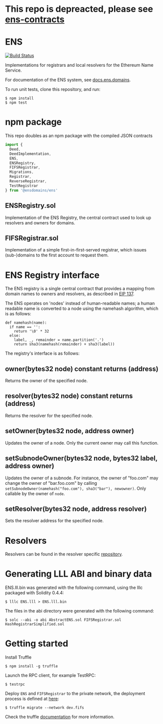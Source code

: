# This repo is depreacted, please see [ens-contracts](https://github.com/ensdomains/ens-contracts)

# ENS

[![Build Status](https://travis-ci.org/ensdomains/ens.svg?branch=master)](https://travis-ci.org/ensdomains/ens)

Implementations for registrars and local resolvers for the Ethereum Name Service.

For documentation of the ENS system, see [docs.ens.domains](https://docs.ens.domains/).

To run unit tests, clone this repository, and run:

    $ npm install
    $ npm test

# npm package

This repo doubles as an npm package with the compiled JSON contracts

```js
import {
  Deed,
  DeedImplementation,
  ENS,
  ENSRegistry,
  FIFSRegistrar,
  Migrations,
  Registrar,
  ReverseRegistrar,
  TestRegistrar
} from '@ensdomains/ens'
```

## ENSRegistry.sol

Implementation of the ENS Registry, the central contract used to look up resolvers and owners for domains.

## FIFSRegistrar.sol

Implementation of a simple first-in-first-served registrar, which issues (sub-)domains to the first account to request them.

# ENS Registry interface

The ENS registry is a single central contract that provides a mapping from domain names to owners and resolvers, as described in [EIP 137](https://github.com/ethereum/EIPs/issues/137).

The ENS operates on 'nodes' instead of human-readable names; a human readable name is converted to a node using the namehash algorithm, which is as follows:

    def namehash(name):
      if name == '':
        return '\0' * 32
      else:
        label, _, remainder = name.partition('.')
        return sha3(namehash(remainder) + sha3(label))

The registry's interface is as follows:

## owner(bytes32 node) constant returns (address)

Returns the owner of the specified node.

## resolver(bytes32 node) constant returns (address)

Returns the resolver for the specified node.

## setOwner(bytes32 node, address owner)

Updates the owner of a node. Only the current owner may call this function.

## setSubnodeOwner(bytes32 node, bytes32 label, address owner)

Updates the owner of a subnode. For instance, the owner of "foo.com" may change the owner of "bar.foo.com" by calling `setSubnodeOwner(namehash("foo.com"), sha3("bar"), newowner)`. Only callable by the owner of `node`.

## setResolver(bytes32 node, address resolver)

Sets the resolver address for the specified node.

# Resolvers

Resolvers can be found in the resolver specific [repository](https://github.com/ensdomains/resolvers).

# Generating LLL ABI and binary data

ENS.lll.bin was generated with the following command, using the lllc packaged with Solidity 0.4.4:

    $ lllc ENS.lll > ENS.lll.bin

The files in the abi directory were generated with the following command:

    $ solc --abi -o abi AbstractENS.sol FIFSRegistrar.sol HashRegistrarSimplified.sol

# Getting started

Install Truffle

    $ npm install -g truffle

Launch the RPC client, for example TestRPC:

    $ testrpc

Deploy `ENS` and `FIFSRegistrar` to the private network, the deployment process is defined at [here](migrations/2_deploy_contracts.js):

    $ truffle migrate --network dev.fifs

Check the truffle [documentation](http://truffleframework.com/docs/) for more information.
